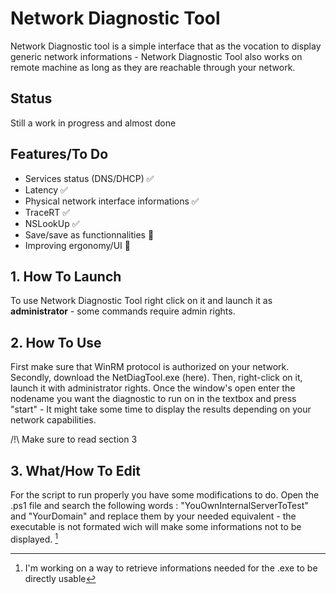 # **Network Diagnostic Tool**

Network Diagnostic tool is a simple interface that as the vocation to display generic network informations - Network Diagnostic Tool also works on remote machine as long as they are reachable through your network.

## Status

Still a work in progress and almost done

## Features/To Do

-  Services status (DNS/DHCP) ✅ 
-  Latency ✅ 
-  Physical network interface informations ✅ 
-  TraceRT ✅
-  NSLookUp ✅
-  Save/save as functionnalities 🔨
-  Improving ergonomy/UI 🔨

##  **1. How To Launch** 

To use Network Diagnostic Tool right click on it and launch it as **administrator** - some commands require admin rights. 

## **2. How To Use**

First make sure that WinRM protocol is authorized on your network. Secondly, download the NetDiagTool.exe (here). Then, right-click on it, launch it with administrator rights. Once the window's open enter the nodename you want the diagnostic to run on in the textbox and press "start" - It might take some time to display the results depending on your network capabilities.

/!\ Make sure to read section 3

## **3. What/How To Edit**

For the script to run properly you have some modifications to do. Open the .ps1 file and search the following words : "YouOwnInternalServerToTest" and "YourDomain" and replace them by your needed equivalent - the executable is not formated wich will make some informations not to be displayed. [^1]

[^1]: I'm working on a way to retrieve informations needed for the .exe to be directly usable

